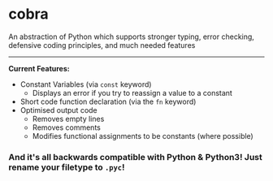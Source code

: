 # cobra
An abstraction of Python which supports stronger typing, error checking, defensive coding principles, and much needed features  
  
---
**Current Features:**  
* Constant Variables (via `const` keyword)
    * Displays an error if you try to reassign a value to a constant
* Short code function declaration (via the `fn` keyword)
* Optimised output code
    * Removes empty lines
    * Removes comments
    * Modifies functional assignments to be constants (where possible)

### And it's all backwards compatible with Python & Python3! Just rename your filetype to `.pyc`!